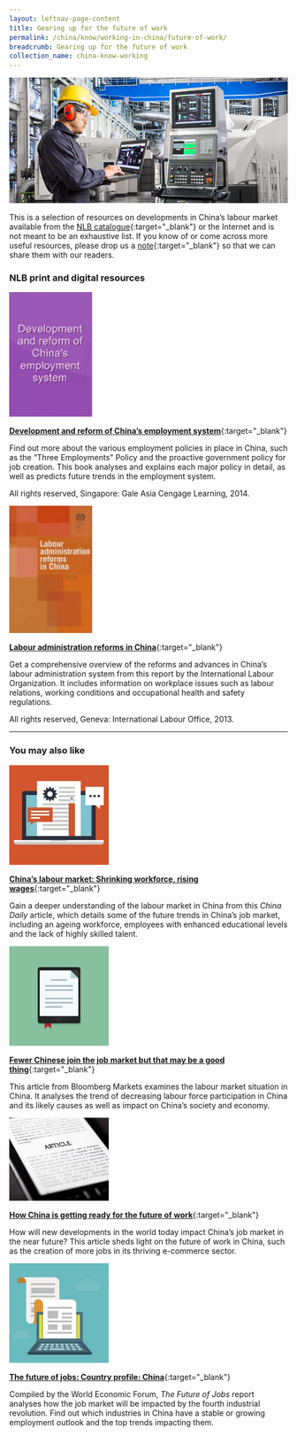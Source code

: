 ```yaml
---
layout: leftnav-page-content
title: Gearing up for the future of work
permalink: /china/know/working-in-china/future-of-work/
breadcrumb: Gearing up for the future of work
collection_name: china-know-working
---
```


<img src="\images\china-working\future-of-work.jpg" alt="future of work" style="width:800px;" />

This is a selection of resources on developments in China’s labour market available from the [NLB catalogue](http://catalogue.nlb.gov.sg/){:target="_blank"} or the Internet and is not meant to be an exhaustive list. If you know of or come across more useful resources, please drop us a [note](mailto:ref@nlb.gov.sg){:target="_blank"} so that we can share them with our readers.

### **NLB print and digital resources**

<img src="/images/book-covers/Development-and-reform-of-Chinas-employment-system.png" style="width:150px;" />

[**Development and reform of China’s employment system**](http://eservice.nlb.gov.sg/item_holding.aspx?bid=200188137){:target="_blank"}

Find out more about the various employment policies in place in China, such as the “Three Employments” Policy and the proactive government policy for job creation. This book analyses and explains each major policy in detail, as well as predicts future trends in the employment system.

All rights reserved, Singapore: Gale Asia Cengage Learning, 2014.

<img src="/images/book-covers/Labour-administration-reforms-in-China.jpg" style="width:150px;" />

[**Labour administration reforms in China**](http://eservice.nlb.gov.sg/item_holding.aspx?bid=201153441){:target="_blank"}

Get a comprehensive overview of the reforms and advances in China’s labour administration system from this report by the International Labour Organization. It includes information on workplace issues such as labour relations, working conditions and occupational health and safety regulations.

All rights reserved, Geneva: International Labour Office, 2013.

---

### **You may also like**

<img src="/images/resources/Article 4.jpg" style="width:180px;" />

[**China’s labour market: Shrinking workforce, rising wages**](http://www.chinadaily.com.cn/china/2016-11/21/content_27444998.htm){:target="_blank"}

Gain a deeper understanding of the labour market in China from this *China Daily* article, which details some of the future trends in China’s job market, including an ageing workforce, employees with enhanced educational levels and the lack of highly skilled talent.

<img src="/images/resources/Article 2.jpg" style="width:180px;" />

[**Fewer Chinese join the job market but that may be a good thing**](https://www.bloomberg.com/news/articles/2017-03-27/china-s-falling-labor-participation-rate-adds-to-growth-squeeze){:target="_blank"}

This article from Bloomberg Markets examines the labour market situation in China. It analyses the trend of decreasing labour force participation in China and its likely causes as well as impact on China’s society and economy.

<img src="/images/resources/Article 3.jpg" style="width:180px;" />

[**How China is getting ready for the future of work**](http://www.ilo.org/beijing/information-resources/public-information/press-releases/WCMS_499734/lang--en/index.htm){:target="_blank"}

How will new developments in the world today impact China’s job market in the near future? This article sheds light on the future of work in China, such as the creation of more jobs in its thriving e-commerce sector.

<img src="/images/resources/Article 1.jpg" style="width:180px;" />

[**The future of jobs: Country profile: China**](http://reports.weforum.org/future-of-jobs-2016/china-2/){:target="_blank"}

Compiled by the World Economic Forum, *The Future of Jobs* report analyses how the job market will be impacted by the fourth industrial revolution. Find out which industries in China have a stable or growing employment outlook and the top trends impacting them.